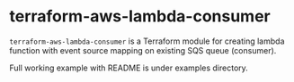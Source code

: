 terraform-aws-lambda-consumer
=============================

`terraform-aws-lambda-consumer` is a Terraform module for creating lambda function with event source mapping on existing SQS queue (consumer).

Full working example with README is under examples directory.
